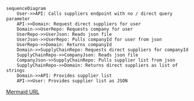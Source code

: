 ```mermaid
sequenceDiagram
    User->>API: Calls suppliers endpoint with no / direct query parameter
    API->>Domain: Request direct suppliers for user
    Domain->>UserRepo: Requests company for user
    UserRepo->>UserJson: Reads json file
    UserJson->>UserRepo: Pulls companyId for user from json
    UserRepo->>Domain: Returns companyId
    Domain->>SupplyChainRepo: Requests direct suppliers for companyId
    SupplyChainRepo->>CompanyJson: Reads json file
    CompanyJson->>SupplyChainRepo: Pulls supplier list from json
    SupplyChainRepo->>Domain: Returns direct suppliers as list of strings
    Domain->>API: Provides supplier list
    API->>User: Provides supplier list as JSON
```

[Mermaid URL](https://mermaid.live/edit#pako:eNp9k8FuwjAQRH9l5TNV7zkgVXABqW0E6i0XK96A28R213arCPHvXScEqKHNyUlm3niczUHUVqEohMfPiKbGpZY7kl1lgK83j_Qwnz-VqwIWsm09-Ohcq5E8oFHOahPgW4c9GAuPoDRhHYBB1IOTjMGANKKYwaSl7aQ2BWxSmg-T40JtLEH0k2mUsy9tZIPOnp0eats5afrMMQlPnrW3Q5pUHt55DY1u8aJMr3_Ry5hKntArdYZDQ7YbCDcxl0ohkrkyZxW2qWO_2PNd1uTuIWSYzM28xSj4p-GV4l7-2HVKhVbz98hq3qbmbW_2Lv1Isg34QNrsfHYOwzCVZL-0wiz-elLSCf-lSyHr7euLmIkOibmKB_iQ3JUIe-ywEgUvlaSPSlTmyDoZg932phZFoIgzEZ2SYRp2UTSy9fwUlQ6Wnsc_Yvgxjj_MDxgU)